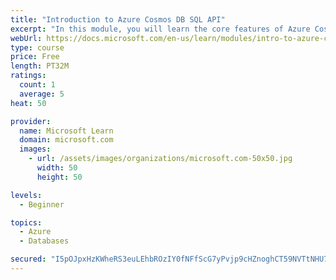 ```yaml
---
title: "Introduction to Azure Cosmos DB SQL API"
excerpt: "In this module, you will learn the core features of Azure Cosmos DB SQL API and determine if it's a good fit for your projects."
webUrl: https://docs.microsoft.com/en-us/learn/modules/intro-to-azure-cosmos-db-core-api/
type: course
price: Free
length: PT32M
ratings:
  count: 1
  average: 5
heat: 50

provider:
  name: Microsoft Learn
  domain: microsoft.com
  images:
    - url: /assets/images/organizations/microsoft.com-50x50.jpg
      width: 50
      height: 50

levels:
  - Beginner

topics:
  - Azure
  - Databases

secured: "I5pOJpxHzKWheRS3euLEhbROzIY0fNFfScG7yPvjp9cHZnoghCT59NVTtNHU7jJ4fLxnJ1pP0c8yyb+WDMlgD4MiYshx529bckAf0RwE4O1JD/mUGTy2dG32b3TeYLaDcvmtJ8juA1GVmATUIIW4zKh5mVXMu/LBfip6wZcIsF5YUhKJtBbCgRTwDdTr/dNers98DCSkZyUi0TihmwKOHKILD/SFwQvUSZUQzMAURmnm4wfcfQBOsIBUTcyH4JQBIY/l3xrxjVCp5P89N5NbyNl3cF4LecnRuwKOO3S/N5VoPY55p0X5vqbMd234MR+lxUHhQ54Kye28wZ5O0HFT71Bm8GK6qC7Jq19ZQVv+59ltE21t0t+Vq8MBlbqRFgJGw1GFd131H1tvkmpYAVjgk+W45t3hM8ckNafROmQ+ho8=;jbtxBwFlT7F85+HK3cWXVQ=="
---
```


